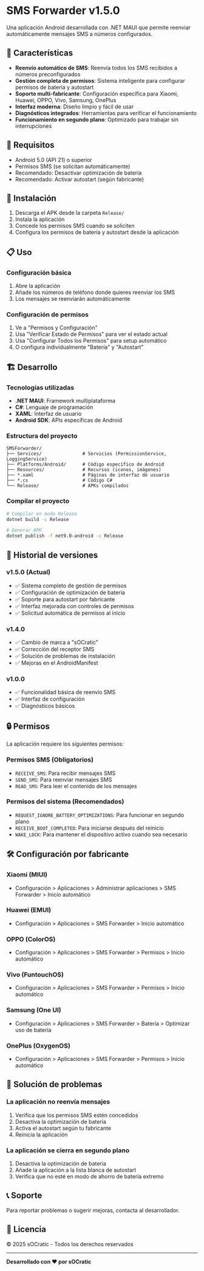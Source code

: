# SMS Forwarder v1.5.0

Una aplicación Android desarrollada con .NET MAUI que permite reenviar automáticamente mensajes SMS a números configurados.

## 🚀 Características

- **Reenvío automático de SMS**: Reenvía todos los SMS recibidos a números preconfigurados
- **Gestión completa de permisos**: Sistema inteligente para configurar permisos de batería y autostart
- **Soporte multi-fabricante**: Configuración específica para Xiaomi, Huawei, OPPO, Vivo, Samsung, OnePlus
- **Interfaz moderna**: Diseño limpio y fácil de usar
- **Diagnósticos integrados**: Herramientas para verificar el funcionamiento
- **Funcionamiento en segundo plano**: Optimizado para trabajar sin interrupciones

## 📱 Requisitos

- Android 5.0 (API 21) o superior
- Permisos SMS (se solicitan automáticamente)
- Recomendado: Desactivar optimización de batería
- Recomendado: Activar autostart (según fabricante)

## 🔧 Instalación

1. Descarga el APK desde la carpeta `Release/`
2. Instala la aplicación
3. Concede los permisos SMS cuando se soliciten
4. Configura los permisos de batería y autostart desde la aplicación

## 📋 Uso

### Configuración básica
1. Abre la aplicación
2. Añade los números de teléfono donde quieres reenviar los SMS
3. Los mensajes se reenviarán automáticamente

### Configuración de permisos
1. Ve a "Permisos y Configuración"
2. Usa "Verificar Estado de Permisos" para ver el estado actual
3. Usa "Configurar Todos los Permisos" para setup automático
4. O configura individualmente "Batería" y "Autostart"

## 🏗️ Desarrollo

### Tecnologías utilizadas
- **.NET MAUI**: Framework multiplataforma
- **C#**: Lenguaje de programación
- **XAML**: Interfaz de usuario
- **Android SDK**: APIs específicas de Android

### Estructura del proyecto
```
SMSForwarder/
├── Services/               # Servicios (PermissionService, LoggingService)
├── Platforms/Android/      # Código específico de Android
├── Resources/              # Recursos (iconos, imágenes)
├── *.xaml                  # Páginas de interfaz de usuario
├── *.cs                    # Código C#
└── Release/                # APKs compilados
```

### Compilar el proyecto
```bash
# Compilar en modo Release
dotnet build -c Release

# Generar APK
dotnet publish -f net9.0-android -c Release
```

## 📝 Historial de versiones

### v1.5.0 (Actual)
- ✅ Sistema completo de gestión de permisos
- ✅ Configuración de optimización de batería
- ✅ Soporte para autostart por fabricante
- ✅ Interfaz mejorada con controles de permisos
- ✅ Solicitud automática de permisos al inicio

### v1.4.0
- ✅ Cambio de marca a "sOCratic"
- ✅ Corrección del receptor SMS
- ✅ Solución de problemas de instalación
- ✅ Mejoras en el AndroidManifest

### v1.0.0
- ✅ Funcionalidad básica de reenvío SMS
- ✅ Interfaz de configuración
- ✅ Diagnósticos básicos

## 🔒 Permisos

La aplicación requiere los siguientes permisos:

### Permisos SMS (Obligatorios)
- `RECEIVE_SMS`: Para recibir mensajes SMS
- `SEND_SMS`: Para reenviar mensajes SMS
- `READ_SMS`: Para leer el contenido de los mensajes

### Permisos del sistema (Recomendados)
- `REQUEST_IGNORE_BATTERY_OPTIMIZATIONS`: Para funcionar en segundo plano
- `RECEIVE_BOOT_COMPLETED`: Para iniciarse después del reinicio
- `WAKE_LOCK`: Para mantener el dispositivo activo cuando sea necesario

## 🛠️ Configuración por fabricante

### Xiaomi (MIUI)
- Configuración > Aplicaciones > Administrar aplicaciones > SMS Forwarder > Inicio automático

### Huawei (EMUI)
- Configuración > Aplicaciones > SMS Forwarder > Inicio automático

### OPPO (ColorOS)
- Configuración > Aplicaciones > SMS Forwarder > Permisos > Inicio automático

### Vivo (FuntouchOS)
- Configuración > Aplicaciones > SMS Forwarder > Permisos > Inicio automático

### Samsung (One UI)
- Configuración > Aplicaciones > SMS Forwarder > Batería > Optimizar uso de batería

### OnePlus (OxygenOS)
- Configuración > Aplicaciones > SMS Forwarder > Permisos > Inicio automático

## 🐛 Solución de problemas

### La aplicación no reenvía mensajes
1. Verifica que los permisos SMS estén concedidos
2. Desactiva la optimización de batería
3. Activa el autostart según tu fabricante
4. Reinicia la aplicación

### La aplicación se cierra en segundo plano
1. Desactiva la optimización de batería
2. Añade la aplicación a la lista blanca de autostart
3. Verifica que no esté en modo de ahorro de batería extremo

## 📞 Soporte

Para reportar problemas o sugerir mejoras, contacta al desarrollador.

## 📄 Licencia

© 2025 sOCratic - Todos los derechos reservados

---

**Desarrollado con ❤️ por sOCratic**